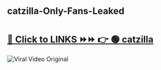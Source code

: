 
 ## catzilla-Only-Fans-Leaked

# <h2><a href="https://clipsfans.com/catzilla&ref=git">🔗 Click to LINKS ⏩⏩ 👉 🟢 catzilla </a></h2>

<a href="https://clipsfans.com/catzilla&ref=git" rel="nofollow" data-target="animated-image.originalLink"><img src="https://i.ibb.co.com/xMMVF88/686577567.gif" alt="Viral Video Original" style="max-width: 100%; display: inline-block;" data-target="animated-image.originalImage"></a>

